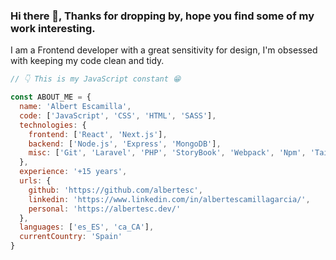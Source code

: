 ### Hi there 👋, Thanks for dropping by, hope you find some of my work interesting.

I am a Frontend developer with a great sensitivity for design, I'm obsessed with keeping my code clean and tidy.

```javascript
// 👇 This is my JavaScript constant 😁

const ABOUT_ME = {
  name: 'Albert Escamilla',
  code: ['JavaScript', 'CSS', 'HTML', 'SASS'],
  technologies: {
    frontend: ['React', 'Next.js'],
    backend: ['Node.js', 'Express', 'MongoDB'],
    misc: ['Git', 'Laravel', 'PHP', 'StoryBook', 'Webpack', 'Npm', 'TailwindCSS', 'Styled-Components']
  },
  experience: '+15 years',
  urls: {
    github: 'https://github.com/albertesc',
    linkedin: 'https://www.linkedin.com/in/albertescamillagarcia/',
    personal: 'https://albertesc.dev/'
  },
  languages: ['es_ES', 'ca_CA'],
  currentCountry: 'Spain'
}
```
